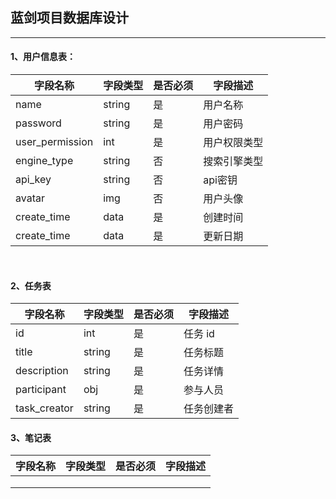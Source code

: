 ## 蓝剑项目数据库设计

----------



#### 1、用户信息表：

| 字段名称        | 字段类型 | 是否必须 | 字段描述     |
| --------------- | -------- | -------- | ------------ |
| name            | string   | 是       | 用户名称     |
| password        | string   | 是       | 用户密码     |
| user_permission | int      | 是       | 用户权限类型 |
| engine_type     | string   | 否       | 搜索引擎类型 |
| api_key         | string   | 否       | api密钥      |
| avatar          | img      | 否       | 用户头像     |
| create_time     | data     | 是       | 创建时间     |
| create_time     | data     | 是       | 更新日期     |

​	

#### 2、任务表

| 字段名称     | 字段类型 | 是否必须 | 字段描述   |
| ------------ | -------- | -------- | ---------- |
| id           | int      | 是       | 任务 id    |
| title        | string   | 是       | 任务标题   |
| description  | string   | 是       | 任务详情   |
| participant  | obj      | 是       | 参与人员   |
| task_creator | string   | 是       | 任务创建者 |



#### 3、笔记表

| 字段名称 | 字段类型 | 是否必须 | 字段描述 |
| -------- | -------- | -------- | -------- |
|          |          |          |          |
|          |          |          |          |
|          |          |          |          |

